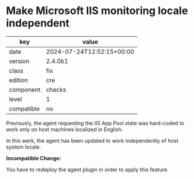 [//]: # (werk v2)
# Make Microsoft IIS monitoring locale independent

key        | value
---------- | ---
date       | 2024-07-24T12:52:15+00:00
version    | 2.4.0b1
class      | fix
edition    | cre
component  | checks
level      | 1
compatible | no

Previously, the agent requesting the IIS App Pool state was hard-coded
to work only on host machines localized in English.

In this werk, the agent has been updated to work independently of host
system locale.

**Incompatible Change:**

You have to redeploy the agent plugin in order to apply this feature.
